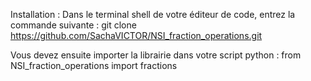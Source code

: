 Installation :
Dans le terminal shell de votre éditeur de code, entrez la commande suivante : 
git clone https://github.com/SachaVICTOR/NSI_fraction_operations.git


Vous devez ensuite importer la librairie dans votre script python : 
from NSI_fraction_operations import fractions

